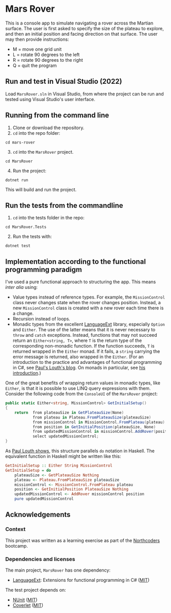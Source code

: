 # Mars Rover

This is a console app to simulate navigating a rover across the Martian surface. The user is first asked to specify the size of the plateau to explore, and then an initial position and facing direction on that surface. The user may then provide instructions: 

- M = move one grid unit
- L = rotate 90 degrees to the left
- R = rotate 90 degrees to the right
- Q = quit the program

## Run and test in Visual Studio (2022)

Load `MarsRover.sln` in Visual Studio, from where the project can be run and tested using Visual Studio's user interface.

## Running from the command line

1. Clone or download the repository.
2. `cd` into the repo folder:

```
cd mars-rover
```

3. `cd` into the `MarsRover` project.

```
cd MarsRover
```

4. Run the project:

```
dotnet run
```

This will build and run the project. 


## Run the tests from the commandline

1. `cd` into the tests folder in the repo:

```
cd MarsRover.Tests
```

2. Run the tests with:

```
dotnet test
```

## Implementation according to the functional programming paradigm

I've used a pure functional approach to structuring the app. This means _inter alia_ using:

- Value types instead of reference types. For example, the `MissionControl` class never changes state when the rover changes position. Instead, a new `MissionControl` class is created with a new rover each time there is a change.
- Recursion instead of loops.
- Monadic types from the excellent [LanguageExt](https://github.com/louthy/language-ext) library, especially `Option` and `Either`. The use of the latter means that it is never necessary to `throw` and `catch` exceptions. Instead, functions that may not succeed return an `Either<string, T>`, where `T` is the return type of the corresponding non-monadic function. If the function succeeds, `T` is returned wrapped in the `Either` monad. If it fails, a `string` carrying the error message is returned, also wrapped in the `Either`. (For an introduction to the practice and advantages of functional programming in C#, see [Paul's Louth's blog](https://paullouth.com/). On monads in particular, see [his introduction](https://paullouth.com/higher-kinds-in-csharp-with-language-ext-part-7-monads/).)

One of the great benefits of wrapping return values in monadic types, like `Either`, is that it is possible to use LINQ query expressions with them. Consider the following code from the `ConsoleUI` of the `MarsRover` project:

```C#
public static Either<string, MissionControl> GetInitialSetup()
{
    return  from plateauSize in GetPlateauSize(None)
            from plateau in Plateau.FromPlateauSize(plateauSize)
            from missionControl in MissionControl.FromPlateau(plateau)
            from position in GetInitialPosition(plateauSize, None)
            from updatedMissionControl in missionControl.AddRover(position)
            select updatedMissionControl;
}
```

As [Paul Louth shows](https://paullouth.com/higher-kinds-in-csharp-with-language-ext-part-7-monads/), this structure parallels `do` notation in Haskell. The equivalent function in Haskell might be written like this:

```Haskell
GetInitialSetup :: Either String MissionControl
GetInitialSetup = do
    plateauSize <- GetPlateauSize Nothing
    plateau <- Plateau.FromPlateauSize plateauSize
    missionControl <- MissionControl.FromPlateau plateau
    position <- GetInitialPosition PlateauSize Nothing
    updatedMissionControl <- AddRover missionControl position
    pure updatedMissionControl

```



## Acknowledgements

### Context

This project was written as a learning exercise as part of the [Northcoders](https://northcoders.com/) bootcamp.

### Dependencies and licenses
The main project, `MarsRover` has one dependency:
- [LanguageExt](https://github.com/louthy/language-ext): Extensions for functional programming in C# ([MIT](https://github.com/louthy/language-ext?tab=MIT-1-ov-file#readme))

The test project depends on:
- [NUnit](https://github.com/nunit/nunit) ([MIT](https://github.com/nunit/nunit?tab=MIT-1-ov-file#readme))
- [Coverlet](https://github.com/coverlet-coverage/) ([MIT](https://github.com/coverlet-coverage/coverlet?tab=License-1-ov-file))